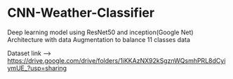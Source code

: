 # CNN-Weather-Classifier
Deep learning model using ResNet50 and inception(Google Net) Architecture with data Augmentation to balance 11 classes data





Dataset link --> https://drive.google.com/drive/folders/1iKKAzNX92kSgznWQsmhPRL8dCyiymUE_?usp=sharing
